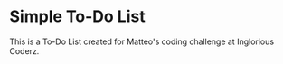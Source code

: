 # Simple To-Do List

This is a To-Do List created for Matteo's coding challenge at Inglorious Coderz.
